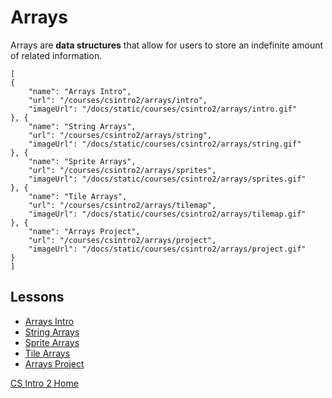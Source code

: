 # Arrays

Arrays are **data structures** that allow for users to store an indefinite amount of related information.

```codecard
[
{
    "name": "Arrays Intro",
    "url": "/courses/csintro2/arrays/intro",
    "imageUrl": "/docs/static/courses/csintro2/arrays/intro.gif"
}, {
    "name": "String Arrays",
    "url": "/courses/csintro2/arrays/string",
    "imageUrl": "/docs/static/courses/csintro2/arrays/string.gif"
}, {
    "name": "Sprite Arrays",
    "url": "/courses/csintro2/arrays/sprites",
    "imageUrl": "/docs/static/courses/csintro2/arrays/sprites.gif"
}, {
    "name": "Tile Arrays",
    "url": "/courses/csintro2/arrays/tilemap",
    "imageUrl": "/docs/static/courses/csintro2/arrays/tilemap.gif"
}, {
    "name": "Arrays Project",
    "url": "/courses/csintro2/arrays/project",
    "imageUrl": "/docs/static/courses/csintro2/arrays/project.gif"
}
]
```

## Lessons

* [Arrays Intro](/courses/csintro2/arrays/intro)
* [String Arrays](/courses/csintro2/arrays/string)
* [Sprite Arrays](/courses/csintro2/arrays/sprites)
* [Tile Arrays](/courses/csintro2/arrays/tilemap)
* [Arrays Project](/courses/csintro2/arrays/project)


[CS Intro 2 Home](/courses/csintro2)
